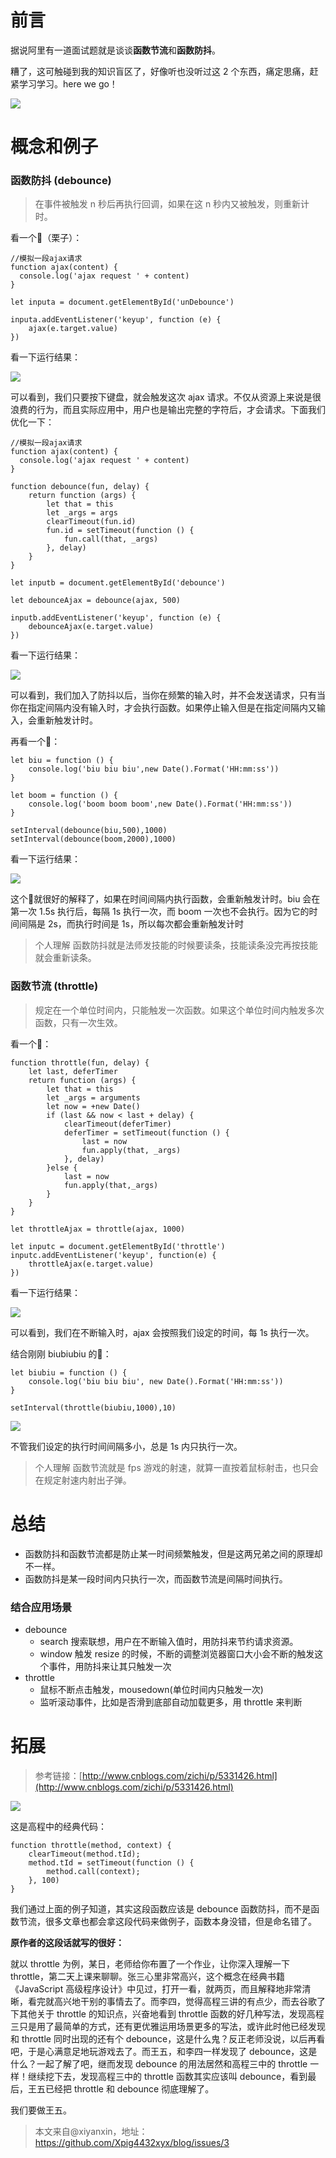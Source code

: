 # 前言

据说阿里有一道面试题就是谈谈**函数节流**和**函数防抖**。

糟了，这可触碰到我的知识盲区了，好像听也没听过这 2 个东西，痛定思痛，赶紧学习学习。here we go！

![](http://cdn.chenrf.com/fe/30827d47cc87840db33b326d151ee63e.jpg)

# 概念和例子

### 函数防抖 (debounce)

> 在事件被触发 n 秒后再执行回调，如果在这 n 秒内又被触发，则重新计时。

看一个🌰（栗子）：

```
//模拟一段ajax请求
function ajax(content) {
  console.log('ajax request ' + content)
}

let inputa = document.getElementById('unDebounce')

inputa.addEventListener('keyup', function (e) {
    ajax(e.target.value)
})
```

看一下运行结果：

![](http://cdn.chenrf.com/fe/9c6994ff51588a220ec385e3e292a934.gif)

可以看到，我们只要按下键盘，就会触发这次 ajax 请求。不仅从资源上来说是很浪费的行为，而且实际应用中，用户也是输出完整的字符后，才会请求。下面我们优化一下：

```
//模拟一段ajax请求
function ajax(content) {
  console.log('ajax request ' + content)
}

function debounce(fun, delay) {
    return function (args) {
        let that = this
        let _args = args
        clearTimeout(fun.id)
        fun.id = setTimeout(function () {
            fun.call(that, _args)
        }, delay)
    }
}

let inputb = document.getElementById('debounce')

let debounceAjax = debounce(ajax, 500)

inputb.addEventListener('keyup', function (e) {
    debounceAjax(e.target.value)
})
```

看一下运行结果：

![](http://cdn.chenrf.com/fe/a8fa9294b85ef4566913a1703f64dc37.gif)

可以看到，我们加入了防抖以后，当你在频繁的输入时，并不会发送请求，只有当你在指定间隔内没有输入时，才会执行函数。如果停止输入但是在指定间隔内又输入，会重新触发计时。

再看一个🌰：

``` 
let biu = function () {
    console.log('biu biu biu',new Date().Format('HH:mm:ss'))
}

let boom = function () {
    console.log('boom boom boom',new Date().Format('HH:mm:ss'))
}

setInterval(debounce(biu,500),1000)
setInterval(debounce(boom,2000),1000)
```

看一下运行结果：

![](http://cdn.chenrf.com/fe/39086c2c76538cec9fa457f4e6054e1b.gif)

这个🌰就很好的解释了，如果在时间间隔内执行函数，会重新触发计时。biu 会在第一次 1.5s 执行后，每隔 1s 执行一次，而 boom 一次也不会执行。因为它的时间间隔是 2s，而执行时间是 1s，所以每次都会重新触发计时

> 个人理解 函数防抖就是法师发技能的时候要读条，技能读条没完再按技能就会重新读条。

### 函数节流 (throttle)

> 规定在一个单位时间内，只能触发一次函数。如果这个单位时间内触发多次函数，只有一次生效。

看一个🌰：

```
function throttle(fun, delay) {
    let last, deferTimer
    return function (args) {
        let that = this
        let _args = arguments
        let now = +new Date()
        if (last && now < last + delay) {
            clearTimeout(deferTimer)
            deferTimer = setTimeout(function () {
                last = now
                fun.apply(that, _args)
            }, delay)
        }else {
            last = now
            fun.apply(that,_args)
        }
    }
}

let throttleAjax = throttle(ajax, 1000)

let inputc = document.getElementById('throttle')
inputc.addEventListener('keyup', function(e) {
    throttleAjax(e.target.value)
})
```

看一下运行结果：

![](http://cdn.chenrf.com/fe/6e46691a52f227a94205d25489b05fe1.gif)

可以看到，我们在不断输入时，ajax 会按照我们设定的时间，每 1s 执行一次。

结合刚刚 biubiubiu 的🌰：

```
let biubiu = function () {
    console.log('biu biu biu', new Date().Format('HH:mm:ss'))
}

setInterval(throttle(biubiu,1000),10)
```

![](http://cdn.chenrf.com/fe/a2e657bc60a5b4a2ed83aec4cc6838a9.gif)

不管我们设定的执行时间间隔多小，总是 1s 内只执行一次。

> 个人理解 函数节流就是 fps 游戏的射速，就算一直按着鼠标射击，也只会在规定射速内射出子弹。

# 总结

* 函数防抖和函数节流都是防止某一时间频繁触发，但是这两兄弟之间的原理却不一样。
* 函数防抖是某一段时间内只执行一次，而函数节流是间隔时间执行。

### 结合应用场景

*  debounce
    *  search 搜索联想，用户在不断输入值时，用防抖来节约请求资源。
    *  window 触发 resize 的时候，不断的调整浏览器窗口大小会不断的触发这个事件，用防抖来让其只触发一次
*  throttle
    *  鼠标不断点击触发，mousedown(单位时间内只触发一次)
    *  监听滚动事件，比如是否滑到底部自动加载更多，用 throttle 来判断

# 拓展

> 参考链接：[http://www.cnblogs.com/zichi/p/5331426.html](http://www.cnblogs.com/zichi/p/5331426.html)

![](http://cdn.chenrf.com/fe/20990d8be26b98e4c5e723f3bedcf6bb.jpg)

这是高程中的经典代码：

```
function throttle(method, context) {
    clearTimeout(method.tId);
    method.tId = setTimeout(function () {
        method.call(context);
    }, 100)
}
```

我们通过上面的例子知道，其实这段函数应该是 debounce 函数防抖，而不是函数节流，很多文章也都会拿这段代码来做例子，函数本身没错，但是命名错了。

**原作者的这段话就写的很好：**

就以 throttle 为例，某日，老师给你布置了一个作业，让你深入理解一下 throttle，第二天上课来聊聊。张三心里非常高兴，这个概念在经典书籍《JavaScript 高级程序设计》中见过，打开一看，就两页，而且解释地非常清晰，看完就高兴地干别的事情去了。而李四，觉得高程三讲的有点少，而去谷歌了下其他关于 throttle 的知识点，兴奋地看到 throttle 函数的好几种写法，发现高程三只是用了最简单的方式，还有更优雅运用场景更多的写法，或许此时他已经发现和 throttle 同时出现的还有个 debounce，这是什么鬼？反正老师没说，以后再看吧，于是心满意足地玩游戏去了。而王五，和李四一样发现了 debounce，这是什么？一起了解了吧，继而发现 debounce 的用法居然和高程三中的 throttle 一样！继续挖下去，发现高程三中的 throttle 函数其实应该叫 debounce，看到最后，王五已经把 throttle 和 debounce 彻底理解了。

我们要做王五。

> 本文来自@xiyanxin，地址：https://github.com/Xpig4432xyx/blog/issues/3